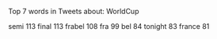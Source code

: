 
Top 7 words in Tweets about: WorldCup

semi 113
final 113
frabel 108
fra 99
bel 84
tonight 83
france 81
